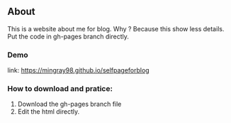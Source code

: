 ## About

This is a website about me for blog.
Why ? 
Because this show less details.
Put the code in gh-pages branch directly.

### Demo 

link: https://mingray98.github.io/selfpageforblog

### How to download and pratice: 

1. Download the gh-pages branch file
2. Edit the html directly.




